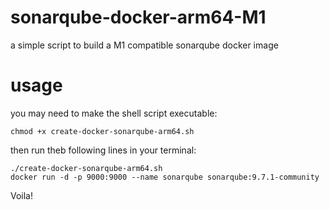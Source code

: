 # sonarqube-docker-arm64-M1
a simple script to build a M1 compatible sonarqube docker image

# usage
you may need to make the shell script executable:

    chmod +x create-docker-sonarqube-arm64.sh
  
then run theb following lines in your terminal:

    ./create-docker-sonarqube-arm64.sh 
    docker run -d -p 9000:9000 --name sonarqube sonarqube:9.7.1-community

Voila!
